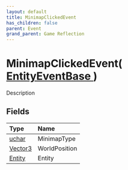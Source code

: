 ```yaml
---
layout: default
title: MinimapClickedEvent
has_children: false
parent: Event
grand_parent: Game Reflection
---
```

# MinimapClickedEvent( [ EntityEventBase ](/riftbreaker-wiki/docs/game-reflection/events/entity_event_base/) )
Description 

## Fields

| Type | Name |
|:----------|:--------------|
| [uchar](/riftbreaker-wiki/docs/game-reflection/enums/uchar/) | MinimapType |
| [Vector3](/riftbreaker-wiki/docs/game-reflection/classes/vector3/) | WorldPosition |
| [Entity](/riftbreaker-wiki/docs/game-reflection/classes/entity/) | Entity |


